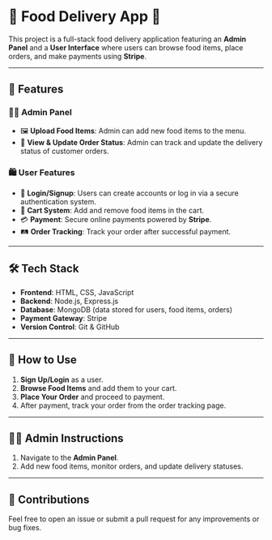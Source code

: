 <!DOCTYPE html>
<html lang="en">
<head>
  <meta charset="UTF-8">
  <meta name="viewport" content="width=device-width, initial-scale=1.0">
</head>
<body>

<h1>🍕 Food Delivery App 📱</h1>

<p>
  This project is a full-stack food delivery application featuring an <strong>Admin Panel</strong> and a <strong>User Interface</strong> where users can browse food items, place orders, and make payments using <strong>Stripe</strong>.
</p>

<hr>

<h2>📝 Features</h2>

<h3>👨‍💻 Admin Panel</h3>
<ul>
  <li>🖼️ <strong>Upload Food Items</strong>: Admin can add new food items to the menu.</li>
  <li>🔄 <strong>View & Update Order Status</strong>: Admin can track and update the delivery status of customer orders.</li>
</ul>

<h3>🛍️ User Features</h3>
<ul>
  <li>🔐 <strong>Login/Signup</strong>: Users can create accounts or log in via a secure authentication system.</li>
  <li>🛒 <strong>Cart System</strong>: Add and remove food items in the cart.</li>
  <li>💳 <strong>Payment</strong>: Secure online payments powered by <strong>Stripe</strong>.</li>
  <li>🛤️ <strong>Order Tracking</strong>: Track your order after successful payment.</li>
</ul>

<hr>

<h2>🛠️ Tech Stack</h2>
<ul>
  <li><strong>Frontend</strong>: HTML, CSS, JavaScript</li>
  <li><strong>Backend</strong>: Node.js, Express.js</li>
  <li><strong>Database</strong>: MongoDB (data stored for users, food items, orders)</li>
  <li><strong>Payment Gateway</strong>: Stripe</li>
  <li><strong>Version Control</strong>: Git & GitHub</li>
</ul>

<hr>

<h2>🚀 How to Use</h2>

<ol>
  <li><strong>Sign Up/Login</strong> as a user.</li>
  <li><strong>Browse Food Items</strong> and add them to your cart.</li>
  <li><strong>Place Your Order</strong> and proceed to payment.</li>
  <li>After payment, track your order from the order tracking page.</li>
</ol>

<hr>

<h2>🧑‍💻 Admin Instructions</h2>
<ol>
  <li>Navigate to the <strong>Admin Panel</strong>.</li>
  <li>Add new food items, monitor orders, and update delivery statuses.</li>
</ol>

<hr>

<h2>🌟 Contributions</h2>

<p>Feel free to open an issue or submit a pull request for any improvements or bug fixes.</p>
